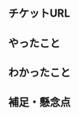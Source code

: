 <!-- あくまでもテンプレートですので、必要に応じて追加、削除を行ってください -->

## チケットURL
<!--　対応するIssueをリンクしてください -->

## やったこと

## わかったこと

## 補足・懸念点
